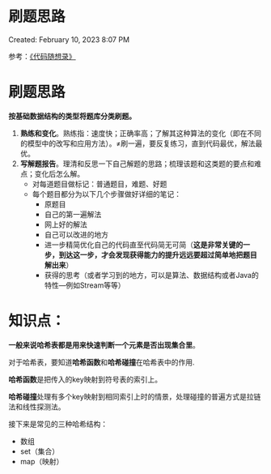 # 刷题思路

Created: February 10, 2023 8:07 PM

参考：[《代码随想录》]([https://programmercarl.com/](https://programmercarl.com/)�)

# 刷题思路

**按基础数据结构的类型将题库分类刷题。**

1. **熟练和变化**。熟练指：速度快；正确率高；了解其这种算法的变化（即在不同的模型中的改写和应用方法）。≠刷一遍，要反复练习，直到代码最优，解法最优。
2. **写解题报告**。理清和反思一下自己解题的思路；梳理该题和这类题的要点和难点；变化后怎么解。
    - 对每道题目做标记：普通题目，难题、好题
    - 每个题目都分为以下几个步骤做好详细的笔记：
        - 原题目
        - 自己的第一遍解法
        - 网上好的解法
        - 自己可以改进的地方
        - 进一步精简优化自己的代码直至代码简无可简（**这是非常关键的一步，到达这一步，才会发现获得能力的提升远远要超过简单地把题目解出来**）
        - 获得的思考（或者学习到的地方，可以是算法、数据结构或者Java的特性—例如Stream等等）

# 知识点：

**一般来说哈希表都是用来快速判断一个元素是否出现集合里**。

对于哈希表，要知道**哈希函数**和**哈希碰撞**在哈希表中的作用.

**哈希函数**是把传入的key映射到符号表的索引上。

**哈希碰撞**处理有多个key映射到相同索引上时的情景，处理碰撞的普遍方式是拉链法和线性探测法。

接下来是常见的三种哈希结构：

- 数组
- set（集合）
- map（映射）